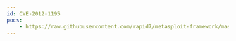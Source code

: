 ```yaml
---
id: CVE-2012-1195
pocs:
    - https://raw.githubusercontent.com/rapid7/metasploit-framework/master/modules/exploits/windows/http/landesk_thinkmanagement_upload_asp.rb
---
```

